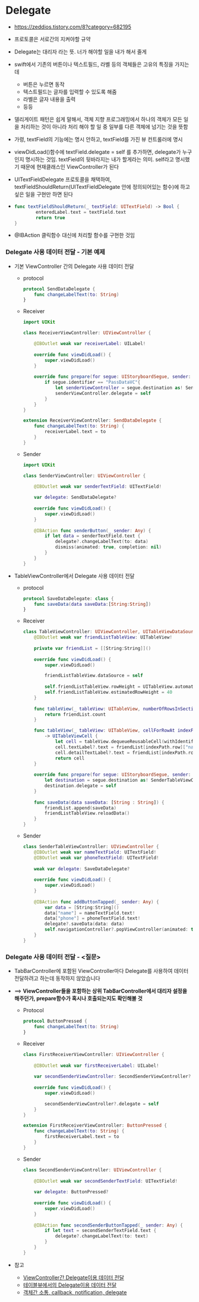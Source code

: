 # Delegate

- https://zeddios.tistory.com/8?category=682195

- 프로토콜은 서로간의 지켜야할 규약

- Delegate는 대리자 라는 뜻. 너가 해야할 일을 내가 해서 줄게

- swift에서 기존의 버튼이나 텍스트필드, 라벨 등의 객체들은 고유의 특징을 가지는데

  - 버튼은 누르면 동작
  - 텍스트필드는 글자를 입력할 수 있도록 해줌
  - 라벨은 글자 내용을 출력
  - 등등

- 델리게이트 패턴은 쉽게 말해서, 객체 지향 프로그래밍에서 하나의 객체가 모든 일을 처리하는 것이 아니라 처리 해야 할 일 중 일부를 다른 객체에 넘기는 것을 뜻함

- 가령, textField의 기능에는 명시 안하고, textField를 가진 뷰 컨트롤러에 명시

- viewDidLoad()함수에 textField.delegate = self 를 추가하면, delegate가 누구인지 명시하는 것임. textField의 뒷바라지는 내가 할게라는 의미. self라고 명시했기 때문에 현재클래스인 ViewController가 된다

- UITextFieldDelegate 프로토콜을 채택하여, textFieldShouldReturn(UITextFieldDelegate 안에 정의되어있는 함수)에 하고싶은 일을 구현만 하면 된다

- ```swift
  func textFieldShouldReturn(_ textField: UITextField) -> Bool {
          enteredLabel.text = textField.text
          return true
  }
  ```

- @IBAction 클릭함수 대신에 처리할 함수를 구현한 것임

### Delegate 사용 데이터 전달 - 기본 예제

- 기본 ViewController 간의 Delegate 사용 데이터 전달

  - protocol

    ```swift
    protocol SendDataDelegate {
        func changeLabelText(to: String)
    }
    ```

  - Receiver

    ```swift
    import UIKit
    
    class ReceiverViewController: UIViewController {
    
        @IBOutlet weak var receiverLabel: UILabel!
        
        override func viewDidLoad() {
            super.viewDidLoad()
        }
        
        override func prepare(for segue: UIStoryboardSegue, sender: Any?) {
            if segue.identifier == "PassDataVC"{
                let senderViewController = segue.destination as! SenderViewController
                senderViewController.delegate = self
            }
        }
    }
    
    extension ReceiverViewController: SendDataDelegate {
        func changeLabelText(to: String) {
            receiverLabel.text = to
        }
    }
    ```

  - Sender

    ```swift
    import UIKit
    
    class SenderViewController: UIViewController {
    
        @IBOutlet weak var senderTextField: UITextField!
        
        var delegate: SendDataDelegate?
        
        override func viewDidLoad() {
            super.viewDidLoad()
        }
        
        @IBAction func senderButton(_ sender: Any) {
            if let data = senderTextField.text {
                delegate?.changeLabelText(to: data)
                dismiss(animated: true, completion: nil)
            }
        }
    }
    ```

- TableViewController에서 Delegate 사용 데이터 전달

  - protocol

    ```swift
    protocol SaveDataDelegate: class {
        func saveData(data saveData:[String:String])
    }
    ```

  - Receiver

    ```swift
    class TableViewController: UIViewController, UITableViewDataSource, SaveDataDelegate {
        @IBOutlet weak var friendListTableView: UITableView!
        
        private var friendList = [[String:String]]()
        
        override func viewDidLoad() {
            super.viewDidLoad()
    
            friendListTableView.dataSource = self
            
            self.friendListTableView.rowHeight = UITableView.automaticDimension
            self.friendListTableView.estimatedRowHeight = 40
        }
        
        func tableView(_ tableView: UITableView, numberOfRowsInSection section: Int) -> Int {
            return friendList.count
        }
    
        func tableView(_ tableView: UITableView, cellForRowAt indexPath: IndexPath)
            -> UITableViewCell {
                let cell = tableView.dequeueReusableCell(withIdentifier: "FriendCell", for: indexPath)
                cell.textLabel?.text = friendList[indexPath.row]["name"]
                cell.detailTextLabel?.text = friendList[indexPath.row]["phone"]
                return cell
        }
        
        override func prepare(for segue: UIStoryboardSegue, sender: Any?) {
            let destination = segue.destination as! SenderTableViewController
            destination.delegate = self
        }
        
        func saveData(data saveData: [String : String]) {
            friendList.append(saveData)
            friendListTableView.reloadData()
        }   
    }
    ```

  - Sender

    ```swift
    class SenderTableViewController: UIViewController {
        @IBOutlet weak var nameTextField: UITextField!
        @IBOutlet weak var phoneTextField: UITextField!
        
        weak var delegate: SaveDataDelegate?
        
        override func viewDidLoad() {
            super.viewDidLoad()
        }
        
        @IBAction func addButtonTapped(_ sender: Any) {
            var data = [String:String]()
            data["name"] = nameTextField.text!
            data["phone"] = phoneTextField.text!
            delegate?.saveData(data: data)
            self.navigationController?.popViewController(animated: true)
        }
    }
    ```

### Delegate 사용 데이터 전달 - <질문>

- TabBarController에 포함된 ViewController마다 Delegate를 사용하여 데이터 전달하려고 하는데 동작하지 않았습니다

- ==> **ViewController들을 포함하는 상위 TabBarController에서 대리자 설정을 해주던가, prepare함수가 혹시나 호출되는지도 확인해볼 것**

  - Protocol

    ```swift
    protocol ButtonPressed {
        func changeLabelText(to: String)
    }
    ```

  - Receiver

    ```swift
    class FirstReceiverViewController: UIViewController {
        
        @IBOutlet weak var firstReceiverLabel: UILabel!
        
        var secondSenderViewController: SecondSenderViewController?
        
        override func viewDidLoad() {
            super.viewDidLoad()
    
            secondSenderViewController?.delegate = self
        }
    }
    
    extension FirstReceiverViewController: ButtonPressed {
        func changeLabelText(to: String) {
            firstReceiverLabel.text = to
        }
    }
    ```

  - Sender

    ```swift
    class SecondSenderViewController: UIViewController {
        
        @IBOutlet weak var secondSenderTextField: UITextField!
        
        var delegate: ButtonPressed?
        
        override func viewDidLoad() {
            super.viewDidLoad() 
        }
        
        @IBAction func secondSenderButtonTapped(_ sender: Any) {
            if let text = secondSenderTextField.text {
                delegate?.changeLabelText(to: text)
            }
        }
    }
    ```

- 참고

  - [ViewController간 Delegate이용 데이터 전달](https://zeddios.tistory.com/310)
  - [테이블뷰에서의 Delegate이용 데이터 전달](https://baked-corn.tistory.com/44)
  - [객체간 소통, callback, notification, delegate](https://m.blog.naver.com/PostView.nhn?blogId=jdub7138&logNo=220937372865&proxyReferer=https%3A%2F%2Fwww.google.com%2F)

